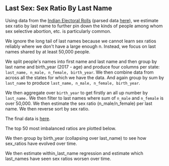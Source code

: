## Last Sex: Sex Ratio By Last Name

Using data from the [Indian Electoral Rolls](https://github.com/in-rolls/electoral_rolls) (parsed data [here](https://dataverse.harvard.edu/dataset.xhtml?persistentId=doi:10.7910/DVN/MUEGDT)), we estimate sex ratio by last name to further pin down the kinds of people among whom sex selective abortion, etc. is particularly common. 

We ignore the long tail of last names because we cannot learn sex ratios reliably where we don't have a large enough n. Instead, we focus on last names shared by at least 50,000 people. 

We split people's names into first name and last name and then group by last name and birth_year (2017 - age) and produce four columns per state: `last_name, n_male, n_female, birth_year`. We then combine data from across all the states for which we have the data. And again group by sum by `last_name` to produce `last_name, n_male, n_female, birth_year`.

We then aggregate over `birth_year` to get firstly an all up number by `last_name.` We then filter to last names where sum of `n_male` and `n_female` is over 50,000. We then estimate the sex ratio (n_male/n_female) per last name. We then reverse sort by sex ratio.

The final data is [here](data/). 

The top 50 most imbalanced ratios are plotted below.

We then group by birth_year (collapsing over last_name) to see how sex_ratios have evolved over time.

We then estimate within_last_name regression and estimate which last_names have seen sex ratios worsen over time.


